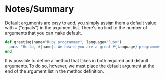 # Notes/Summary

Default arguments are easy to add, you simply assign them a default value with `=` ("equals") in the argument list. There's no limit to the number of arguments that you can make default.

```ruby
def greeting(name="Ruby programmer", language="Ruby")
  puts "Hello, #{name}. We heard you are a great #{language} programmer."
end
```

It is possible to define a method that takes in both required and default arguments. To do so, however, we must place the default argument at the end of the argument list in the method definition. 